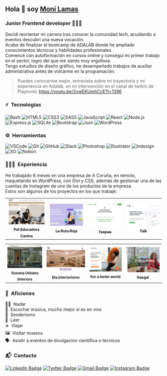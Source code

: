 ## Hola 👋 soy [Moni Lamas](https://monilamas.netlify.app/)

### Junior Frontend developer 👩🏼‍💻

Decidí reorientar mi carrera tras conocer la comunidad tech, acudiendo a eventos descubrí una nueva vocación. </br>
Acabo de finalizar el bootcamp de ADALAB donde he ampliado conocimientos técnicos y habilidades profesionales. <br>
Comencé con autoformación en cursos online y conseguí mi primer trabajo en el sector, logro del que me siento muy orgullosa. <br>
Tengo estudios de diseño gráfico, he desempeñado trabajos de auxiliar administrativa antes de volcarme en la programación.

> Puedes conocerme mejor, entrevista sobre mi trayectoria y mi experiencia en Adalab, en mi intervención en el canal de twitch de Playtomic https://youtu.be/2vwEKUmhCcE?t=1396

### ⚡️ &nbsp;Tecnologías

![Bash](https://img.shields.io/badge/GNU%20Bash-4EAA25?style=plastic&logo=GNU%20Bash&logoColor=white)
![HTML5](https://img.shields.io/badge/-HTML5-E34F26?style=plastic&logo=html5&logoColor=white)
![CSS3](https://img.shields.io/badge/-CSS3-1572B6?style=plastic&logo=css3&logoColor=white)
![SASS](https://img.shields.io/badge/-SASS-CC6699?style=plastic&logo=sass&logoColor=white)
![JavaScript](https://img.shields.io/badge/-JavaScript-F7DF1E?style=plastic&logo=JavaScript&logoColor=black)
![React](https://img.shields.io/badge/-React-61DAFB?style=plastic&logo=react&logoColor=white)
![Node.js](https://img.shields.io/badge/-Node.js-339933?style=plastic&logo=node.js&logoColor=white)
![Express.js](https://img.shields.io/badge/Express.js-000000?style=plastic&logo=express&logoColor=white)
![SQLite](https://img.shields.io/badge/SQLite-07405E?style=plastic&logo=sqlite&logoColor=white)
![Bootstrap](https://img.shields.io/badge/Bootstrap-563D7C?style=plastic&logo=bootstrap&logoColor=white)
![Json](https://img.shields.io/badge/json-5E5C5C?style=plastic&logo=json&logoColor=white)
![WordPress](https://img.shields.io/badge/Wordpress-21759B?style=plastic&logo=wordpress&logoColor=white)

### ⚙️ &nbsp;Herramientas

![VSCode](https://img.shields.io/badge/Visual_Studio_Code-0078D4?style=plastic&logo=visual%20studio%20code&logoColor=white)
![Git](https://img.shields.io/badge/-Git-F05032?style=plastic&logo=git&logoColor=white)
![GitHub](https://img.shields.io/badge/GitHub-100000?style=plastic&logo=github&logoColor=white)
![Slack](https://img.shields.io/badge/Slack-4A154B?style=plastic&logo=slack&logoColor=white)
![Photoshop](https://img.shields.io/badge/Adobe-Photoshop-31A8FF?style=plastic&logo=Adobe-Photoshop&labelColor=0a446b&logoWidth=15)
![Illustrator](https://img.shields.io/badge/Adobe%20Illustrator-FF9A00?style=plastic&logo=adobe%20illustrator&logoColor=white)
![Indesign](https://img.shields.io/badge/Adobe%20InDesign-FF3366?style=plastic&logo=Adobe%20InDesign&logoColor=white)
![XD](https://img.shields.io/badge/Adobe%20XD-470137?style=plastic&logo=Adobe%20XD&logoColor=#FF61F6)
![Notion](https://img.shields.io/badge/Notion-000000?style=plastic&logo=notion&logoColor=white)

### 👩🏼‍💻 &nbsp;Experiencia

He trabajado 6 meses en una empresa de A Coruña, en remoto, maquetando en WordPress, con Divi y CSS, además de gestionar una de las cuentas de Instagram de uno de los productos de la empresa.<br>
Estos son algunos de los proyectos en los que trabajé:

<!-- [Pat Educadora Canina](https://pateducadoracanina.com/)
[La Ruta Roja](https://www.larutaroja.com/)
[Talk](https://ivorysoluciones.com/integra-chatbot-en-tu-web/)
[Teepee](https://ivorysoluciones.com/tecnologia-que-soluciona-problemas/)
[Susana Urbano Interiors](https://www.susanaurbanointeriors.com/)
[Ela Interiorismo](https://www.elainteriorismo.com/)
[For a better world](https://www.forabetterworld.es/)
[Gesgal](https://www.gesgal.es/) -->

<table>
    <td align="center">
      <a href="https://pateducadoracanina.com/">
        <img src="./img/pateducadoracanina.png" width="180px" alt="Web de Pat educadora canina"/>
        <br />
        <sub>
          <b>Pat Educadora Canina</b>
        </sub>
      </a>
      <br />
    </td>
	<td align="center">
      <a href="https://www.larutaroja.com/">
        <img src="./img/larutaroja.png" width="180px" alt="Web de La Ruta Roja"/>
        <br />
        <sub>
          <b>La Ruta Roja</b>
        </sub>
      </a>
      <br />
    </td>
	<td align="center">
      <a href="https://ivorysoluciones.com/tecnologia-que-soluciona-problemas/">
        <img src="./img/teepee.png" width="180px" alt="Web de Teepee"/>
        <br />
        <sub>
          <b>Teepee</b>
        </sub>
      </a>
      <br />
    </td>
	<td align="center">
      <a href="https://ivorysoluciones.com/integra-chatbot-en-tu-web/">
        <img src="./img/talk.png" width="180px" alt="Web de Talk"/>
        <br />
        <sub>
          <b>Talk</b>
        </sub>
      </a>
      <br />
    </td>
</table>
<table>
	<td align="center">
      <a href="https://www.susanaurbanointeriors.com/">
        <img src="./img/susanaurbano.png" width="180px" alt="Web de Susana Urbano"/>
        <br />
        <sub>
          <b>Susana Urbano Interiors</b>
        </sub>
      </a>
      <br />
    </td>
	<td align="center">
      <a href="https://www.elainteriorismo.com/">
        <img src="./img/elainteriorismo.png" width="180px" alt="Web de Ela interiorismo"/>
        <br />
        <sub>
          <b>Ela interiorismo</b>
        </sub>
      </a>
      <br />
    </td>
	<td align="center">
      <a href="https://www.forabetterworld.es/">
        <img src="./img/forabeterworld.png" width="180px" alt="Web de For a beter world"/>
        <br />
        <sub>
          <b>For a beter world</b>
        </sub>
      </a>
      <br />
    </td>
	<td align="center">
      <a href="https://www.gesgal.es/">
        <img src="./img/gesgal.png" width="180px" alt="Web de Gesgal"/>
        <br />
        <sub>
          <b>Gesgal</b>
        </sub>
      </a>
      <br />
    </td>
</table>

### 🚀 &nbsp;Aficiones

🏊‍♀️ &nbsp;Nadar<br>
🎸 &nbsp;Escuchar música, mucho mejor si es en vivo<br>
🌲 &nbsp;Senderismo<br>
📗 &nbsp;Leer<br>
✈️ &nbsp;Viajar<br>
🖼️ &nbsp;Visitar museos<br>
🗣 &nbsp;Asistir a eventos de divulgación científica o técnicos<br>

### 📬 &nbsp;Contacto

[![Linkedin Badge](https://img.shields.io/badge/-MónicaLamas-blue?style=plastic&logo=Linkedin&logoColor=white&link=https://www.linkedin.com/in/mónica-lamas/)](https://www.linkedin.com/in/mónica-lamas/)
[![Twitter Badge](https://img.shields.io/badge/MoniLamas-1DA1F2?style=plastic&logo=twitter&logoColor=white&link=https://twitter.com/MoniMonipeny)](https://twitter.com/MoniMonipeny)
[![Gmail Badge](https://img.shields.io/badge/-mlamasrial@gmail.com-c14438?style=plastic&logo=Gmail&logoColor=white&link=mailto:mlamasrial@gmail.com)](mailto:mlamasrial@gmail.com)
[![Instagram Badge](https://img.shields.io/badge/-MoniLamas-purple?style=plastic&logo=instagram&logoColor=white&link=https://www.instagram.com/moni.lamas/)](https://www.instagram.com/moni.lamas/)
